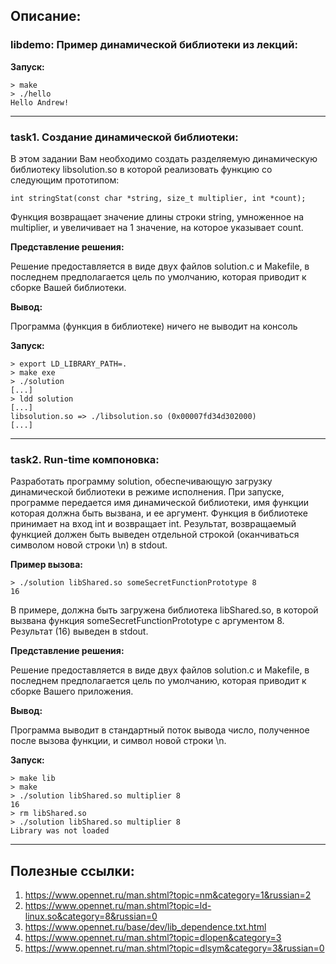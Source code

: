## Описание:

### libdemo: Пример динамической библиотеки из лекций:

**Запуск:**

```
> make
> ./hello
Hello Andrew!
```

-----------------------------------------------------------------------------------

### task1. Создание динамической библиотеки:

В этом задании Вам необходимо создать разделяемую динамическую библиотеку libsolution.so в которой реализовать функцию со следующим прототипом:

```
int stringStat(const char *string, size_t multiplier, int *count);
```

Функция возвращает значение длины строки string, умноженное на multiplier, и увеличивает на 1 значение, на которое указывает count.

**Представление решения:**

Решение предоставляется в виде двух файлов solution.c и Makefile, в последнем предполагается цель по умолчанию, которая приводит к сборке Вашей библиотеки.

**Вывод:**

Программа (функция в библиотеке) ничего не выводит на консоль

**Запуск:**

```
> export LD_LIBRARY_PATH=.
> make exe
> ./solution
[...]
> ldd solution
[...]
libsolution.so => ./libsolution.so (0x00007fd34d302000)
[...]
```

-----------------------------------------------------------------------------------

### task2. Run-time компоновка:

Разработать программу solution, обеспечивающую загрузку динамической библиотеки в режиме исполнения. При запуске, программе передается имя динамической библиотеки, имя функции которая должна быть вызвана, и ее аргумент. Функция в библиотеке принимает на вход int и возвращает int. Результат, возвращаемый функцией должен быть выведен отдельной строкой (оканчиваться символом новой строки \n)  в stdout.

**Пример вызова:**

```
> ./solution libShared.so someSecretFunctionPrototype 8
16
```

В примере, должна быть загружена библиотека libShared.so, в которой вызвана функция someSecretFunctionPrototype с аргументом 8. Результат (16) выведен в stdout.

**Представление решения:**

Решение предоставляется в виде двух файлов solution.c и Makefile, в последнем предполагается цель по умолчанию, которая приводит к сборке Вашего приложения.

**Вывод:**

Программа выводит в стандартный поток вывода число, полученное после вызова функции, и символ новой строки \n.

**Запуск:**

```
> make lib
> make
> ./solution libShared.so multiplier 8
16
> rm libShared.so
> ./solution libShared.so multiplier 8
Library was not loaded
```


-----------------------------------------------------------------------------------

## Полезные ссылки:
1. https://www.opennet.ru/man.shtml?topic=nm&category=1&russian=2
2. https://www.opennet.ru/man.shtml?topic=ld-linux.so&category=8&russian=0
3. https://www.opennet.ru/base/dev/lib_dependence.txt.html
4. https://www.opennet.ru/man.shtml?topic=dlopen&category=3
5. https://www.opennet.ru/man.shtml?topic=dlsym&category=3&russian=0
